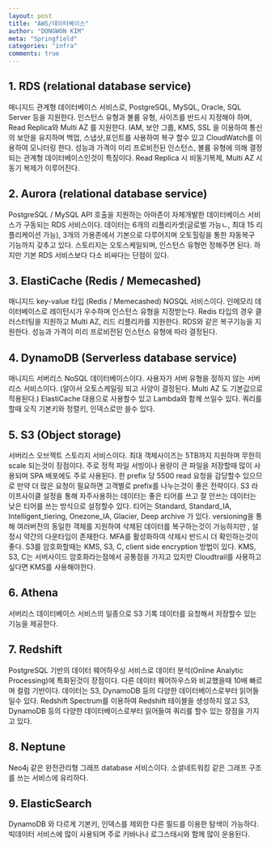 ```yaml
---
layout: post
title: "AWS/데이터베이스"
author: "DONGWON KIM"
meta: "Springfield"
categories: "infra"
comments: true
---
```


## 1. RDS (relational database service)
매니지드 관계형 데이터베이스 서비스로, PostgreSQL, MySQL, Oracle, SQL Server 등을 지원한다. 인스턴스 유형과 볼륨 유형, 사이즈를 반드시 지정해야 하며, Read Replica와 Multi AZ 를 지원한다.
IAM, 보안 그룹, KMS, SSL 을 이용하여 통신의 보안을 유지하며 백업, 스냅샷,포인트를 사용하여 복구 할수 있고 CloudWatch를 이용하여 모니터링 한다.
성능과 가격이 미리 프로비전된 인스턴스, 볼륨 유형에 의해 결정되는 관계형 데이터베이스인것이 특징이다.
Read Replica 시 비동기복제, Multi AZ 시 동기 복제가 이루어진다.

## 2. Aurora (relational database service)
PostgreSQL / MySQL API 호출을 지원하는 아마존이 자체개발한 데이터베이스 서비스가 구동되는 RDS 서비스이다. 데이터는 6개의 리플리카셋(글로벌 가능ㄴ, 최대 15 리플리케이션 가능), 3개의 가용존에서 기본으로 다루어지며 오토힐링을 통한 자동복구 기능까지 갖추고 있다. 스토리지는 오토스케일되며, 인스턴스 유형먼 정해주면 된다. 
하지만 기본 RDS 서비스보다 다소 비싸다는 단점이 있다.

## 3. ElastiCache (Redis / Memecashed)
매니지드 key-value 타입 (Redis / Memecashed) NOSQL 서비스이다. 인메모리 데이터베이스로 레이턴시가 우수하며 인스턴스 유형을 지정받는다. Redis 타입의 경우 클러스터팅을 지원하고 Multi AZ, 리드 리플리카를 지원한다. RDS와 같은 복구기능을 지원한다. 성능과 가격이 미리 프로비전된 인스턴스 유형에 따라 결정된다.

## 4. DynamoDB (Serverless database service)
매니지드 서버리스 NoSQL 데이터베이스이다. 사용자가 서버 유형을 정하지 않는 서버리스 서비스이다. (알아서 오토스케일링 되고 사양이 결정된다. Multi AZ 도 기본값으로 적용된다.) ElastiCache 대용으로 사용할수 있고 Lambda와 함께 쓰일수 있다. 쿼리를 할때 오직 기본키와 정렬키, 인덱스로만 쓸수 있다.

## 5. S3 (Object storage)
서버리스 오브젝트 스토리지 서비스이다. 최대 객체사이즈는 5TB까지 지원하며 무한히 scale 되는것이 장점이다. 주로 정적 파일 서빙이나 용량이 큰 파일을 저장할때 많이 사용되며 SPA 배포에도 주로 사용된다.
한 prefix 당 5500 read 요청을 감당할수 있으므로 만약 더 많은 요청이 필요하면 고객별로 prefix를 나누는것이 좋은 전략이다.
S3 라이프사이클 설정을 통해 자주사용하는 데이터는 좋은 티어를 쓰고 잘 안쓰는 데이터는 낮은 티어를 쓰는 방식으로 설정할수 있다. 티어는 Standard, Standard_IA, Intelligent_tiering, Onezone_IA, Glacier, Deep archive 가 있다.
versioning을 통해 여러버전의 동일한 객체를 지원하여 삭제된 데이터를 복구하는것이 가능하지만 , 설정시 약간의 다운타임이 존재한다. MFA를 활성화하여 삭제시 반드시 더 확인하는것이 좋다.
S3를 암호화할때는 KMS, S3, C, client side encryption 방법이 있다. KMS, S3, C는 서버사이드 암호화라는점에서 공통점을 가지고 있지만 Cloudtrail를 사용하고 싶다면 KMS를 사용해야한다.

## 6. Athena
서버리스 데이터베이스 서비스의 일종으로 S3 기록 데이터를 요청해서 저장할수 있는 기능을 제공한다.

## 7. Redshift
PostgreSQL 기반의 데이터 웨어하우싱 서비스로 데이터 분석(Online Analytic Processing)에 특화된것이 장점이다. 다른 데이터 웨어하우스와 비교했을때 10배 빠르며 컬럼 기반이다. 데이터는 S3, DynamoDB 등의 다양한 데이터베이스로부터 읽어들일수 있다. Redshift Spectrum를 이용하여 Redshift 테이블을 생성하지 않고 S3, DynamoDB 등의 다양한 데이터베이스로부터 읽어들여 쿼리를 할수 있는 장점을 가지고 있다.

## 8. Neptune 
Neo4j 같은 완전관리형 그래프 database 서비스이다. 소셜네트워킹 같은 그래프 구조를 쓰는 서비스에 유리하다. 

## 9. ElasticSearch  
DynamoDB 와 다르게 기본키, 인덱스를 제외한 다른 필드를 이용한 탐색이 가능하다. 빅데이터 서비스에 많이 사용되며 주로 키바나나 로그스태시와 함께 많이 운용된다.
